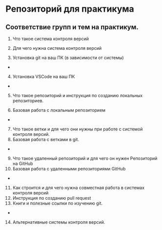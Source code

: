 # Репозиторий для практикума
## Соответствие групп и тем на практикум.

1. Что такое система контроля версий

2. Для чего нужна система контроля версий

3. Установка git на ваш ПК (в зависимости от системы)
+
4. Установка VSCode на ваш ПК
+
5. Что такое репозиторий и инструкция по созданию локальных репозиториев.

6. Базовая работа с локальным репозиторием
+
7. Что такое ветки и для чего они нужны при работе с системой контроля версий.
8. Базовая работа с ветками в git.
+
9. Что такое удаленный репозиторий и для чего он нужен
Репозиторий на GitHub
10. Базовая работа с удаленными репозиториями GitHub
+
11. Как строится и для чего нужна совместная работа в системах контроля версий
12. Инструкция по созданию pull request
13. Книги и полезные ссылки по изучению git.
+
14. Альтернативные системы контроля версий.
